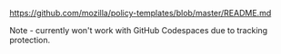 https://github.com/mozilla/policy-templates/blob/master/README.md

Note - currently won't work with GitHub Codespaces due to tracking protection.
